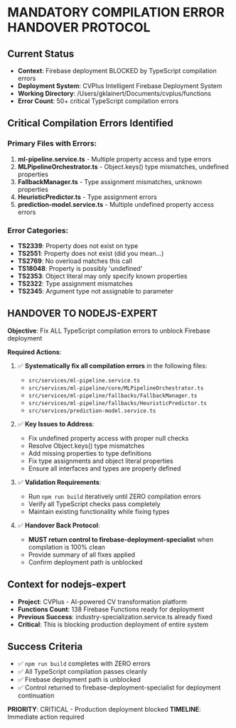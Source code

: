 # MANDATORY COMPILATION ERROR HANDOVER PROTOCOL

## Current Status
- **Context**: Firebase deployment BLOCKED by TypeScript compilation errors
- **Deployment System**: CVPlus Intelligent Firebase Deployment System
- **Working Directory**: /Users/gklainert/Documents/cvplus/functions
- **Error Count**: 50+ critical TypeScript compilation errors

## Critical Compilation Errors Identified

### Primary Files with Errors:
1. **ml-pipeline.service.ts** - Multiple property access and type errors
2. **MLPipelineOrchestrator.ts** - Object.keys() type mismatches, undefined properties
3. **FallbackManager.ts** - Type assignment mismatches, unknown properties
4. **HeuristicPredictor.ts** - Type assignment errors
5. **prediction-model.service.ts** - Multiple undefined property access errors

### Error Categories:
- **TS2339**: Property does not exist on type
- **TS2551**: Property does not exist (did you mean...)
- **TS2769**: No overload matches this call
- **TS18048**: Property is possibly 'undefined'
- **TS2353**: Object literal may only specify known properties
- **TS2322**: Type assignment mismatches
- **TS2345**: Argument type not assignable to parameter

## HANDOVER TO NODEJS-EXPERT

**Objective**: Fix ALL TypeScript compilation errors to unblock Firebase deployment

**Required Actions**:
1. ✅ **Systematically fix all compilation errors** in the following files:
   - `src/services/ml-pipeline.service.ts`
   - `src/services/ml-pipeline/core/MLPipelineOrchestrator.ts` 
   - `src/services/ml-pipeline/fallbacks/FallbackManager.ts`
   - `src/services/ml-pipeline/fallbacks/HeuristicPredictor.ts`
   - `src/services/prediction-model.service.ts`

2. ✅ **Key Issues to Address**:
   - Fix undefined property access with proper null checks
   - Resolve Object.keys() type mismatches
   - Add missing properties to type definitions
   - Fix type assignments and object literal properties
   - Ensure all interfaces and types are properly defined

3. ✅ **Validation Requirements**:
   - Run `npm run build` iteratively until ZERO compilation errors
   - Verify all TypeScript checks pass completely
   - Maintain existing functionality while fixing types

4. ✅ **Handover Back Protocol**:
   - **MUST return control to firebase-deployment-specialist** when compilation is 100% clean
   - Provide summary of all fixes applied
   - Confirm deployment path is unblocked

## Context for nodejs-expert
- **Project**: CVPlus - AI-powered CV transformation platform
- **Functions Count**: 138 Firebase Functions ready for deployment
- **Previous Success**: industry-specialization.service.ts already fixed
- **Critical**: This is blocking production deployment of entire system

## Success Criteria
- ✅ `npm run build` completes with ZERO errors
- ✅ All TypeScript compilation passes cleanly
- ✅ Firebase deployment path is unblocked
- ✅ Control returned to firebase-deployment-specialist for deployment continuation

**PRIORITY**: CRITICAL - Production deployment blocked
**TIMELINE**: Immediate action required